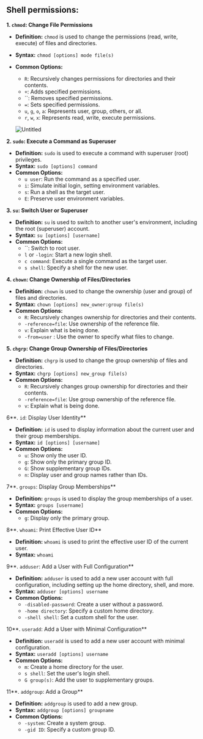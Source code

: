 ## Shell permissions:
**1. `chmod`: Change File Permissions**

- **Definition:** `chmod` is used to change the permissions (read, write, execute) of files and directories.
- **Syntax:** `chmod [options] mode file(s)`
- **Common Options:**
    - `R`: Recursively changes permissions for directories and their contents.
    - `+`: Adds specified permissions.
    - ``: Removes specified permissions.
    - `=`: Sets specified permissions.
    - `u`, `g`, `o`, `a`: Represents user, group, others, or all.
    - `r`, `w`, `x`: Represents read, write, execute permissions.
    
    ![Untitled](https://s3-us-west-2.amazonaws.com/secure.notion-static.com/b80dcdee-ecae-4a51-8fab-3efdb2b5c7be/Untitled.png)
    

**2. `sudo`: Execute a Command as Superuser**

- **Definition:** `sudo` is used to execute a command with superuser (root) privileges.
- **Syntax:** `sudo [options] command`
- **Common Options:**
    - `u user`: Run the command as a specified user.
    - `i`: Simulate initial login, setting environment variables.
    - `s`: Run a shell as the target user.
    - `E`: Preserve user environment variables.

**3. `su`: Switch User or Superuser**

- **Definition:** `su` is used to switch to another user's environment, including the root (superuser) account.
- **Syntax:** `su [options] [username]`
- **Common Options:**
    - ``: Switch to root user.
    - `l` or `-login`: Start a new login shell.
    - `c command`: Execute a single command as the target user.
    - `s shell`: Specify a shell for the new user.

**4. `chown`: Change Ownership of Files/Directories**

- **Definition:** `chown` is used to change the ownership (user and group) of files and directories.
- **Syntax:** `chown [options] new_owner:group file(s)`
- **Common Options:**
    - `R`: Recursively changes ownership for directories and their contents.
    - `-reference=file`: Use ownership of the reference file.
    - `v`: Explain what is being done.
    - `-from=user` : Use the owner to specify what files to change.

**5. `chgrp`: Change Group Ownership of Files/Directories**

- **Definition:** `chgrp` is used to change the group ownership of files and directories.
- **Syntax:** `chgrp [options] new_group file(s)`
- **Common Options:**
    - `R`: Recursively changes group ownership for directories and their contents.
    - `-reference=file`: Use group ownership of the reference file.
    - `v`: Explain what is being done.

6**. `id`: Display User Identity**

- **Definition:** `id` is used to display information about the current user and their group memberships.
- **Syntax:** `id [options] [username]`
- **Common Options:**
    - `u`: Show only the user ID.
    - `g`: Show only the primary group ID.
    - `G`: Show supplementary group IDs.
    - `n`: Display user and group names rather than IDs.

7**. `groups`: Display Group Memberships**

- **Definition:** `groups` is used to display the group memberships of a user.
- **Syntax:** `groups [username]`
- **Common Options:**
    - `g`: Display only the primary group.

8**. `whoami`: Print Effective User ID**

- **Definition:** `whoami` is used to print the effective user ID of the current user.
- **Syntax:** `whoami`

9**. `adduser`: Add a User with Full Configuration**

- **Definition:** `adduser` is used to add a new user account with full configuration, including setting up the home directory, shell, and more.
- **Syntax:** `adduser [options] username`
- **Common Options:**
    - `-disabled-password`: Create a user without a password.
    - `-home directory`: Specify a custom home directory.
    - `-shell shell`: Set a custom shell for the user.

10**. `useradd`: Add a User with Minimal Configuration**

- **Definition:** `useradd` is used to add a new user account with minimal configuration.
- **Syntax:** `useradd [options] username`
- **Common Options:**
    - `m`: Create a home directory for the user.
    - `s shell`: Set the user's login shell.
    - `G group(s)`: Add the user to supplementary groups.

11**. `addgroup`: Add a Group**

- **Definition:** `addgroup` is used to add a new group.
- **Syntax:** `addgroup [options] groupname`
- **Common Options:**
    - `-system`: Create a system group.
    - `-gid ID`: Specify a custom group ID.
